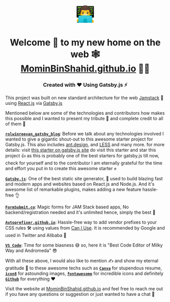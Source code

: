 <p align="center">
  <a href="https://MominBinShahid.github.io.com">
    <img alt="man technologist smiley" src="./src/images/momin.png" width="60" />
  </a>
</p>
<h1 align="center">Welcome 👋 to my new home on the web 🕸<br/> <a href='https://MominBinShahid.github.io/' target='_blank'>MominBinShahid.github.io</a> 👨‍💻
</h1>
<h3 align="center">Created with ❤️ Using Gatsby.js ⚡️</h3>

This project was built on new standard architecture for the web [Jamstack](https://jamstack.org/) 🤩 using [React.js](https://reactjs.org/) via [Gatsby.js](https://www.gatsbyjs.com/)

Mentioned below are some of the technologies and contributors how makes this possible and I wanted to present my tribute 🙏 and complete credit to all of them 👏

[**`rolwinreevan_gatsby_blog`**](https://github.com/rolwin100/rolwinreevan_gatsby_blog): Before we talk about any technologies involved I wanted to give a gigantic shout-out to this awesome starter project for Gatsby.js. This also includes [ant.design](https://ant.design/), and [LESS](https://lesscss.org/) and many more. for more details: visit [this starter on gatsby.js site](https://www.gatsbyjs.com/starters/rolwin100/rolwinreevan_gatsby_blog) do visit this starter and star this project 👍 as this is probably one of the best starters for gatsby.js till now, check for yourself and to the contributor I am eternally grateful for the time and effort you put in to create this awesome starter ✊

[**`Gatsby.js`**](https://www.gatsbyjs.com/): One of the best static site generator, 🚀 used to build blazing fast and modern apps and websites based on React.js and Node.js. And it's awesome list of remarkable plugins, makes adding a new feature hassle-free 👌

[**`FormSubmit.co`**](https://formsubmit.co/): Magic forms for JAM Stack based apps, No backend/registration needed and it's unlimited hence, simply the best 🙌

[**`Autoprefixer.github.io`**](https://autoprefixer.github.io/): Hassle-free way to add vendor prefixes to your CSS rules 🛠 using values from [Can I Use](https://caniuse.com/). It is recommended by Google and used in Twitter and Alibaba 🤯

[**`VS Code`**](https://code.visualstudio.com/): Time for some biasness 😅 so, here it is "Best Code Editor of Milky Way and Andromeda" 😎

With all these above, I would also like to mention ✍️ and show my eternal gratitude 🙇 to these awesome techs such as [**`Canva`**](https://canva.com) for stupendous resume, [**`icon8`**](https://icons8.com/) for astounding images, [**`fontawesome`**](https://fontawesome.com/v4.7/icons/) for incredible icons and definitely [**`Github`**](https://github.com) for everything ❤️

Visit the website at [MominBinShahid.github.io](https://MominBinShahid.github.io) and feel free to reach me out if you have any questions or suggestion or just wanted to have a chat 🤟
